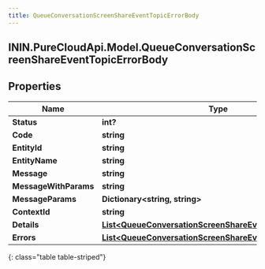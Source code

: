 ```yaml
---
title: QueueConversationScreenShareEventTopicErrorBody
---
```

## ININ.PureCloudApi.Model.QueueConversationScreenShareEventTopicErrorBody

## Properties

|Name | Type | Description | Notes|
|------------ | ------------- | ------------- | -------------|
| **Status** | **int?** |  | [optional] |
| **Code** | **string** |  | [optional] |
| **EntityId** | **string** |  | [optional] |
| **EntityName** | **string** |  | [optional] |
| **Message** | **string** |  | [optional] |
| **MessageWithParams** | **string** |  | [optional] |
| **MessageParams** | **Dictionary&lt;string, string&gt;** |  | [optional] |
| **ContextId** | **string** |  | [optional] |
| **Details** | [**List&lt;QueueConversationScreenShareEventTopicDetail&gt;**](QueueConversationScreenShareEventTopicDetail.html) |  | [optional] |
| **Errors** | [**List&lt;QueueConversationScreenShareEventTopicErrorBody&gt;**](QueueConversationScreenShareEventTopicErrorBody.html) |  | [optional] |
{: class="table table-striped"}


